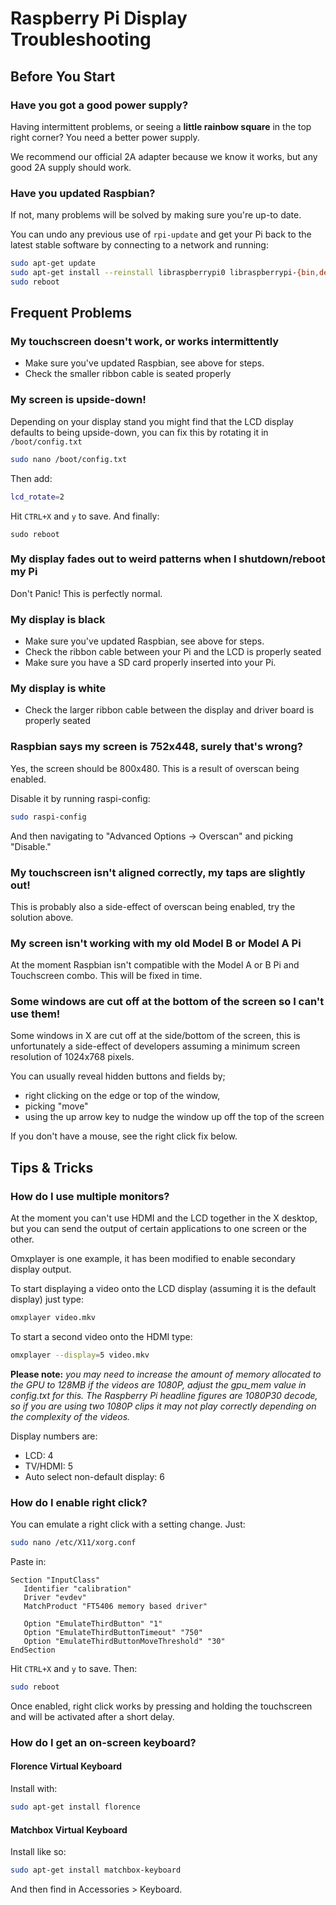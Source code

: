 # Raspberry Pi Display Troubleshooting

## Before You Start

### Have you got a good power supply?

Having intermittent problems, or seeing a **little rainbow square** in the top right corner? You need a better power supply.

We recommend our official 2A adapter because we know it works, but any good 2A supply should work.

### Have you updated Raspbian?

If not, many problems will be solved by making sure you're up-to date.

You can undo any previous use of `rpi-update` and get your Pi back to the latest stable software by connecting
to a network and running:

```bash
sudo apt-get update
sudo apt-get install --reinstall libraspberrypi0 libraspberrypi-{bin,dev,doc} raspberrypi-bootloader
sudo reboot
```

## Frequent Problems

### My touchscreen doesn't work, or works intermittently

* Make sure you've updated Raspbian, see above for steps.
* Check the smaller ribbon cable is seated properly


### My screen is upside-down!

Depending on your display stand you might find that the LCD display defaults to being upside-down, you can fix this by rotating it in `/boot/config.txt`

```bash
sudo nano /boot/config.txt
```

Then add:

```bash
lcd_rotate=2
```

Hit `CTRL+X` and `y` to save. And finally:

```
sudo reboot
```

### My display fades out to weird patterns when I shutdown/reboot my Pi

Don't Panic! This is perfectly normal.

### My display is black

* Make sure you've updated Raspbian, see above for steps.
* Check the ribbon cable between your Pi and the LCD is properly seated
* Make sure you have a SD card properly inserted into your Pi.

### My display is white

* Check the larger ribbon cable between the display and driver board is properly seated

### Raspbian says my screen is 752x448, surely that's wrong?

Yes, the screen should be 800x480. This is a result of overscan being enabled.

Disable it by running raspi-config:

```bash
sudo raspi-config
```

And then navigating to "Advanced Options -> Overscan" and picking "Disable."

### My touchscreen isn't aligned correctly, my taps are slightly out!

This is probably also a side-effect of overscan being enabled, try the solution above.

### My screen isn't working with my old Model B or Model A Pi

At the moment Raspbian isn't compatible with the Model A or B Pi and Touchscreen combo. This will be fixed in time.

### Some windows are cut off at the bottom of the screen so I can't use them!

Some windows in X are cut off at the side/bottom of the screen, this is unfortunately a side-effect of developers assuming a minimum screen resolution of 1024x768 pixels.

You can usually reveal hidden buttons and fields by;

* right clicking on the edge or top of the window,
* picking "move"
* using the up arrow key to nudge the window up off the top of the screen

If you don't have a mouse, see the right click fix below.

## Tips & Tricks

### How do I use multiple monitors?

At the moment you can't use HDMI and the LCD together in the X desktop, but you can send the output of certain applications to one screen or the other.

Omxplayer is one example, it has been modified to enable secondary display output.

To start displaying a video onto the LCD display (assuming it is the default display) just type:

```bash
omxplayer video.mkv
```

To start a second video onto the HDMI type:

```bash
omxplayer --display=5 video.mkv
```

**Please note:** *you may need to increase the amount of memory allocated to the GPU to 128MB if the videos are 1080P, adjust the gpu_mem value in config.txt for this. The Raspberry Pi headline figures are 1080P30 decode, so if you are using two 1080P clips it may not play correctly depending on the complexity of the videos.*

Display numbers are:

* LCD: 4
* TV/HDMI: 5
* Auto select non-default display: 6

### How do I enable right click?

You can emulate a right click with a setting change. Just:

```bash
sudo nano /etc/X11/xorg.conf
```

Paste in:

```
Section "InputClass"
   Identifier "calibration"
   Driver "evdev"
   MatchProduct "FT5406 memory based driver"

   Option "EmulateThirdButton" "1"
   Option "EmulateThirdButtonTimeout" "750"
   Option "EmulateThirdButtonMoveThreshold" "30"
EndSection
```

Hit `CTRL+X` and `y` to save. Then:

```bash
sudo reboot
```

Once enabled, right click works by pressing and holding the touchscreen and will be activated after a short delay.

### How do I get an on-screen keyboard?

#### Florence Virtual Keyboard

Install with:

```bash
sudo apt-get install florence
```

#### Matchbox Virtual Keyboard

Install like so:

```bash
sudo apt-get install matchbox-keyboard
```

And then find in Accessories > Keyboard.

